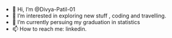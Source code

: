 - 👋 Hi, I’m @Divya-Patil-01
- 👀 I’m interested in exploring new stuff , coding and travelling.
- 🌱 I’m currently persuing my graduation in statistics
- 📫 How to reach me: linkedin.


<!---
Divya-Patil-01/Divya-Patil-01 is a ✨ special ✨ repository because its `README.md` (this file) appears on your GitHub profile.
You can click the Preview link to take a look at your changes.
--->
